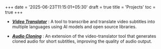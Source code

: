 +++
date = '2025-06-23T11:15:01+05:30'
draft = true
title = 'Projects'
toc = true
+++
* [***Video Translator***](/projects/video-translator)
    : A tool to transcribe and translate video subtitles into multiple languages using AI models and open source libraries.

* [***Audio Cloning***](/projects/audio-cloning)
    : An extension of the video-translator tool that generates cloned audio for short subtitles, improving the quality of audio output.